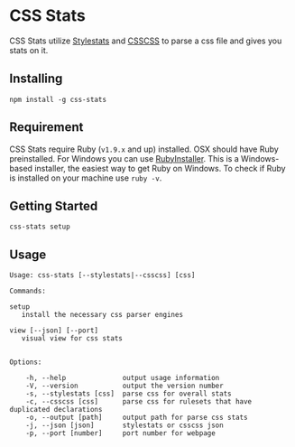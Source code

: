 # CSS Stats

CSS Stats utilize [Stylestats](https://github.com/t32k/stylestats) and [CSSCSS](https://github.com/zmoazeni/csscss) to parse a css file and gives you stats on it.

## Installing

```
npm install -g css-stats
```

## Requirement

CSS Stats require Ruby (`v1.9.x` and up) installed. OSX should have Ruby preinstalled. For Windows you can use [RubyInstaller](http://rubyinstaller.org/). This is a Windows-based installer, the easiest way to get Ruby on Windows. To check if Ruby is installed on your machine use `ruby -v`. 

## Getting Started

```
css-stats setup
```

## Usage

```
Usage: css-stats [--stylestats|--csscss] [css]

Commands:

setup
   install the necessary css parser engines

view [--json] [--port]
   visual view for css stats


Options:

    -h, --help              output usage information
    -V, --version           output the version number
    -s, --stylestats [css]  parse css for overall stats
    -c, --csscss [css]      parse css for rulesets that have duplicated declarations
    -o, --output [path]     output path for parse css stats
    -j, --json [json]       stylestats or csscss json
    -p, --port [number]     port number for webpage
```